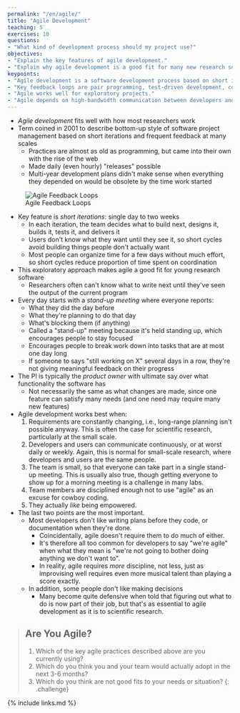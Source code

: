 ```yaml
---
permalink: "/en/agile/"
title: "Agile Development"
teaching: 5
exercises: 10
questions:
- "What kind of development process should my project use?"
objectives:
- "Explain the key features of agile development."
- "Explain why agile development is a good fit for many new research software projects."
keypoints:
- "Agile development is a software development process based on short iterations and rapid feedback."
- "Key feedback loops are pair programming, test-driven development, continuous integration, and stand-up meetings."
- "Agile works well for exploratory projects."
- "Agile depends on high-bandwidth communication between developers and users, and on developers wanting to be empowered."
---
```


*   *Agile development* fits well with how most researchers work
*   Term coined in 2001 to describe bottom-up style of software project management
    based on short iterations and frequent feedback at many scales
    *   Practices are almost as old as programming,
        but came into their own with the rise of the web
    *   Made daily (even hourly) "releases" possible
    *   Multi-year development plans didn't make sense when everything
        they depended on would be obsolete by the time work started

<figure>
  <img src="../../files/agile-feedback.png" alt="Agile Feedback Loops" />
  <figcaption id="f:agile-feedback">Agile Feedback Loops</figcaption>
</figure>

*   Key feature is *short iterations*: single day to two weeks
    *   In each iteration, the team decides what to build next, designs it,
        builds it, tests it, and delivers it
    *   Users don't  know what they want until they see it,
        so short cycles avoid building things people don't actually want
    *   Most people can organize time for a few days without much effort,
        so short cycles reduce proportion of time spent on coordination
*   This exploratory approach makes agile a good fit for young research software
    *   Researchers often can't know what to write next
        until they've seen the output of the current program
*   Every day starts with a *stand-up meeting* where everyone reports:
    *   What they did the day before
    *   What they're planning to do that day
    *   What's blocking them (if anything)
    *   Called a "stand-up" meeting because it's held standing up,
        which encourages people to stay focused
    *   Encourages people to break work down into tasks that are at most one day long
    *   If someone to says "still working on X" several days in a row,
        they're not giving meaningful feedback on their progress
*   The PI is typically the *product owner* with ultimate say over what functionality the software has
    *   Not necessarily the same as what changes are made, since one feature can satisfy many needs (and one need may require many new features)
*   Agile development works best when:
    1.  Requirements are constantly changing, i.e., long-range planning
        isn't possible anyway. This is often the case for scientific
        research, particularly at the small scale.
    2.  Developers and users can communicate continuously, or at worst
        daily or weekly. Again, this is normal for small-scale research,
        where developers and users are the same people.
    3.  The team is small, so that everyone can take part in a single
        stand-up meeting. This is usually also true, though getting
        everyone to show up for a morning meeting is a challenge in many
        labs.
    4.  Team members are disciplined enough not to use "agile" as an
        excuse for cowboy coding.
    5.  They actually *like* being empowered.
*   The last two points are the most important.
    *   Most developers don't like writing plans before they code, or documentation when they're done.
        *   Coincidentally, agile doesn't require them to do much of either.
        *   It's therefore all too common for developers to say "we're agile"
            when what they mean is "we're not going to bother doing anything we don't want to".
        *   In reality, agile requires *more* discipline, not less, just as
            improvising well requires even more musical talent than playing a score
            exactly.
    *   In addition, some people don't like making decisions
        *   Many become quite defensive when told that figuring out what to do is
            now part of their job, but that's as essential to agile development as
            it is to scientific research.

> ## Are You Agile?
>
> 1.  Which of the key agile practices described above are you currently using?
> 2.  Which do you think you and your team would actually adopt in the next 3-6 months?
> 3.  Which do you think are not good fits to your needs or situation?
{: .challenge}

{% include links.md %}
